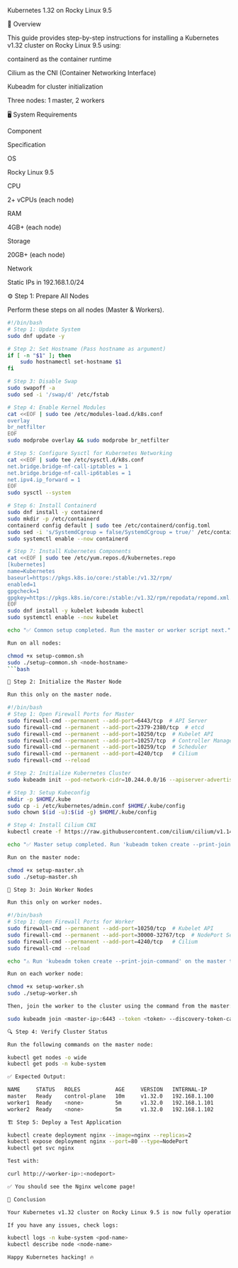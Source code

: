 Kubernetes 1.32 on Rocky Linux 9.5

📌 Overview

This guide provides step-by-step instructions for installing a Kubernetes v1.32 cluster on Rocky Linux 9.5 using:

containerd as the container runtime

Cilium as the CNI (Container Networking Interface)

Kubeadm for cluster initialization

Three nodes: 1 master, 2 workers

🖥️ System Requirements

Component

Specification

OS

Rocky Linux 9.5

CPU

2+ vCPUs (each node)

RAM

4GB+ (each node)

Storage

20GB+ (each node)

Network

Static IPs in 192.168.1.0/24

⚙️ Step 1: Prepare All Nodes

Perform these steps on all nodes (Master & Workers).
```bash
#!/bin/bash
# Step 1: Update System
sudo dnf update -y

# Step 2: Set Hostname (Pass hostname as argument)
if [ -n "$1" ]; then
    sudo hostnamectl set-hostname $1
fi

# Step 3: Disable Swap
sudo swapoff -a
sudo sed -i '/swap/d' /etc/fstab

# Step 4: Enable Kernel Modules
cat <<EOF | sudo tee /etc/modules-load.d/k8s.conf
overlay
br_netfilter
EOF
sudo modprobe overlay && sudo modprobe br_netfilter

# Step 5: Configure Sysctl for Kubernetes Networking
cat <<EOF | sudo tee /etc/sysctl.d/k8s.conf
net.bridge.bridge-nf-call-iptables = 1
net.bridge.bridge-nf-call-ip6tables = 1
net.ipv4.ip_forward = 1
EOF
sudo sysctl --system

# Step 6: Install Containerd
sudo dnf install -y containerd
sudo mkdir -p /etc/containerd
containerd config default | sudo tee /etc/containerd/config.toml
sudo sed -i 's/SystemdCgroup = false/SystemdCgroup = true/' /etc/containerd/config.toml
sudo systemctl enable --now containerd

# Step 7: Install Kubernetes Components
cat <<EOF | sudo tee /etc/yum.repos.d/kubernetes.repo
[kubernetes]
name=Kubernetes
baseurl=https://pkgs.k8s.io/core:/stable:/v1.32/rpm/
enabled=1
gpgcheck=1
gpgkey=https://pkgs.k8s.io/core:/stable:/v1.32/rpm/repodata/repomd.xml.key
EOF
sudo dnf install -y kubelet kubeadm kubectl
sudo systemctl enable --now kubelet

echo "✅ Common setup completed. Run the master or worker script next."

Run on all nodes:

chmod +x setup-common.sh
sudo ./setup-common.sh <node-hostname>
```bash

🚀 Step 2: Initialize the Master Node

Run this only on the master node.

#!/bin/bash
# Step 1: Open Firewall Ports for Master
sudo firewall-cmd --permanent --add-port=6443/tcp  # API Server
sudo firewall-cmd --permanent --add-port=2379-2380/tcp  # etcd
sudo firewall-cmd --permanent --add-port=10250/tcp  # Kubelet API
sudo firewall-cmd --permanent --add-port=10257/tcp  # Controller Manager
sudo firewall-cmd --permanent --add-port=10259/tcp  # Scheduler
sudo firewall-cmd --permanent --add-port=4240/tcp   # Cilium
sudo firewall-cmd --reload

# Step 2: Initialize Kubernetes Cluster
sudo kubeadm init --pod-network-cidr=10.244.0.0/16 --apiserver-advertise-address=192.168.1.100

# Step 3: Setup Kubeconfig
mkdir -p $HOME/.kube
sudo cp -i /etc/kubernetes/admin.conf $HOME/.kube/config
sudo chown $(id -u):$(id -g) $HOME/.kube/config

# Step 4: Install Cilium CNI
kubectl create -f https://raw.githubusercontent.com/cilium/cilium/v1.14.1/install/kubernetes/quick-install.yaml

echo "✅ Master setup completed. Run 'kubeadm token create --print-join-command' to get the worker join command."

Run on the master node:

chmod +x setup-master.sh
sudo ./setup-master.sh

🤖 Step 3: Join Worker Nodes

Run this only on worker nodes.

#!/bin/bash
# Step 1: Open Firewall Ports for Worker
sudo firewall-cmd --permanent --add-port=10250/tcp  # Kubelet API
sudo firewall-cmd --permanent --add-port=30000-32767/tcp  # NodePort Services
sudo firewall-cmd --permanent --add-port=4240/tcp   # Cilium
sudo firewall-cmd --reload

echo "⚠️ Run 'kubeadm token create --print-join-command' on the master to get the join command."

Run on each worker node:

chmod +x setup-worker.sh
sudo ./setup-worker.sh

Then, join the worker to the cluster using the command from the master:

sudo kubeadm join <master-ip>:6443 --token <token> --discovery-token-ca-cert-hash sha256:<hash>

🔍 Step 4: Verify Cluster Status

Run the following commands on the master node:

kubectl get nodes -o wide
kubectl get pods -n kube-system

✅ Expected Output:

NAME     STATUS   ROLES           AGE     VERSION   INTERNAL-IP
master   Ready    control-plane   10m     v1.32.0   192.168.1.100
worker1  Ready    <none>          5m      v1.32.0   192.168.1.101
worker2  Ready    <none>          5m      v1.32.0   192.168.1.102

🏗️ Step 5: Deploy a Test Application

kubectl create deployment nginx --image=nginx --replicas=2
kubectl expose deployment nginx --port=80 --type=NodePort
kubectl get svc nginx

Test with:

curl http://<worker-ip>:<nodeport>

✅ You should see the Nginx welcome page!

🎯 Conclusion

Your Kubernetes v1.32 cluster on Rocky Linux 9.5 is now fully operational with containerd and Cilium! 🚀

If you have any issues, check logs:

kubectl logs -n kube-system <pod-name>
kubectl describe node <node-name>

Happy Kubernetes hacking! 🔥


